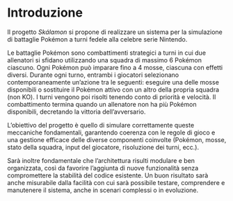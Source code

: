 # Introduzione

Il progetto *Skálamon* si propone di realizzare un sistema per la simulazione di battaglie Pokémon a turni fedele alla celebre serie Nintendo.

Le battaglie Pokémon sono combattimenti strategici a turni in cui due allenatori si sfidano utilizzando una squadra di massimo 6 Pokémon ciascuno. Ogni Pokémon può imparare fino a 4 mosse, ciascuna con effetti diversi. Durante ogni turno, entrambi i giocatori selezionano contemporaneamente un’azione tra le seguenti: eseguire una delle mosse disponibili o sostituire il Pokémon attivo con un altro della propria squadra (non KO). I turni vengono poi risolti tenendo conto di priorità e velocità. Il combattimento termina quando un allenatore non ha più Pokémon disponibili, decretando la vittoria dell’avversario.

L’obiettivo del progetto è quello di simulare correttamente queste meccaniche fondamentali, garantendo coerenza con le regole di gioco e una gestione efficace delle diverse componenti coinvolte (Pokémon, mosse, stato della squadra, input del giocatore, risoluzione dei turni, ecc.).

Sarà inoltre fondamentale che l’architettura risulti modulare e ben organizzata, così da favorire l’aggiunta di nuove funzionalità senza compromettere la stabilità del codice esistente. Un buon risultato sarà anche misurabile dalla facilità con cui sarà possibile testare, comprendere e manutenere il sistema, anche in scenari complessi o in evoluzione.